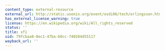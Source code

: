 ```yaml
---
content_type: external-resource
external_url: http://static.usenix.org/event/osdi06/tech/erlingsson.html
has_external_license_warning: true
license: https://en.wikipedia.org/wiki/All_rights_reserved
status: ''
title: xfi
uid: 79fcbaa8-0ec1-47ba-b0cc-740284d55117
wayback_url: ''
---
```

